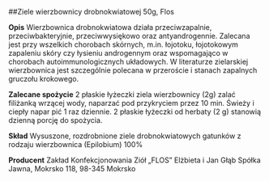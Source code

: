 ##Ziele wierzbownicy drobnokwiatowej 50g, Flos

**Opis** Wierzbownica drobnokwiatowa działa przeciwzapalnie, przeciwbakteryjnie, przeciwwysiękowo oraz antyandrogennie. Zalecana jest przy wszelkich chorobach skórnych, m.in. łojotoku, łojotokowym zapaleniu skóry czy łysieniu androgennym oraz wspomagająco w chorobach autoimmunologicznych układowych. W literaturze zielarskiej wierzbownica jest szczególnie polecana w przeroście i stanach zapalnych gruczołu krokowego.

**Zalecane spożycie** 2 płaskie łyżeczki ziela wierzbownicy (2g) zalać filiżanką wrzącej wody, naparzać pod przykryciem przez 10 min. Świeży i ciepły napar pić 1 raz dziennie. 2 płaskie łyżeczki od herbaty (2 g) stanowią dzienną porcję do spożycia.

**Skład** Wysuszone, rozdrobnione ziele drobnokwiatowych gatunków z rodzaju wierzbownica (Epilobium) 100%

**Producent** Zakład Konfekcjonowania Ziół „FLOS” Elżbieta i Jan Głąb Spółka Jawna, Mokrsko 118, 98-345 Mokrsko
